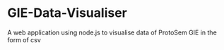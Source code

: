 # GIE-Data-Visualiser
A web application using node.js to visualise data of ProtoSem GIE in the form of csv
